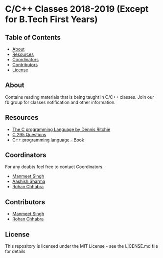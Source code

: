 # C/C++ Classes 2018-2019 (Except for B.Tech First Years)


## Table of Contents

- [About](#About)
- [Resources](#Resources)
- [Coordinators](#Coordinators)
- [Contributors](#Contributors)
- [License](#License)

## About

Contains reading materials that is being taught in C/C++ classes.
Join our fb group for classes notification and other information.

## Resources

- [The C programming Language by Dennis Ritchie](https://www.dipmat.univpm.it/~demeio/public/the_c_programming_language_2.pdf)
- [C 295 Questions](295CquestionsAndHints.rar)
- [C++ programming language - Book](https://github.com/CC-MNNIT/2018-19-Classes/blob/master/C_C%2B%2B/The%20C%2B%2B%20Programming%20Language%20%5B4th%20Edition%5D%20-%20Bjarne%20Stroustrup.pdf?fbclid=IwAR1Hi3gZVjbEjnPBRZFK67r6cBxEH9Fh9YdhUWi0o-nTugYrAu4hgKwVem8)

## Coordinators

For any doubts feel free to contact Coordinators.

* [Manmeet Singh](https://www.facebook.com/danish.bhatia.3)
* [Aashish Sharma](https://www.facebook.com/iamaashishsharma)
* [Rohan Chhabra](https://www.facebook.com/rohan23chhabra)

## Contributors

* [Manmeet Singh](https://github.com/danishdevil)
* [Rohan Chhabra](https://github.com/rohan23chhabra)

## License

This repository is licensed under the MIT License - see the LICENSE.md file for details
